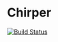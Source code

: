 # Chirper
[![Build Status](https://travis-ci.org/theSaltman/Chirper.svg?branch=master)](https://travis-ci.org/theSaltman/Chirper)
